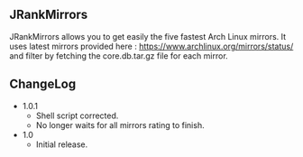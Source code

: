 JRankMirrors
------------
JRankMirrors allows you to get easily the five fastest Arch Linux mirrors.
It uses latest mirrors provided here : https://www.archlinux.org/mirrors/status/ and filter by fetching the
core.db.tar.gz file for each mirror.

ChangeLog
---------
* 1.0.1
    - Shell script corrected.
    - No longer waits for all mirrors rating to finish.
* 1.0
    - Initial release.